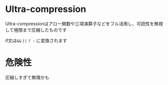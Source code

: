 # Ultra-compression

Ultra-compressionはアロー関数や三項演算子などをフル活用し、可読性を無視して極限まで圧縮したものです

if文は`&&` `||` ` ? : ` に変換されます

# 危険性

圧縮しすぎて無理かも
